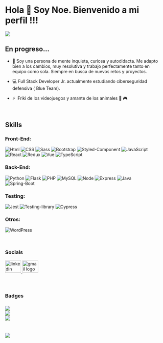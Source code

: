 Hola 👋 Soy Noe. Bienvenido a mi perfil !!!
=========================

<img src="https://i.redd.it/i032d91obzk81.gif"/>

<br clear="both">

En progreso...
--------------

* 🧠 Soy una persona de mente inquieta, curiosa y autodidacta.
    Me adapto bien a los cambios, muy resolutiva y trabajo perfectamente tanto en equipo como sola. Siempre en busca de nuevos retos y proyectos.

* 💻 Full Stack Developer Jr. actualmente estudiando ciberseguridad defensiva ( Blue Team).

* ⚡  Friki de los videojuegos y amante de los animales 🐶 🎮

<br clear="both">

## Skills
### Front-End:

![Html](https://img.shields.io/badge/HTML5-E34F26?style=for-the-badge&logo=html5&logoColor=white)
![CSS](https://img.shields.io/badge/CSS3-1572B6?style=for-the-badge&logo=css3&logoColor=white)
![Sass](https://img.shields.io/badge/Sass-CC6699?style=for-the-badge&logo=sass&logoColor=white)
![Bootstrap](https://img.shields.io/badge/Bootstrap-563D7C?style=for-the-badge&logo=bootstrap&logoColor=white)
![Styled-Component](https://img.shields.io/badge/styled--components-DB7093?style=for-the-badge&logo=styled-components&logoColor=white)
![JavaScript](https://img.shields.io/badge/JavaScript-F7DF1E?style=for-the-badge&logo=javascript&logoColor=black)
![React](https://img.shields.io/badge/React-20232A?style=for-the-badge&logo=react&logoColor=61DAFB)
![Redux](	https://img.shields.io/badge/Redux-593D88?style=for-the-badge&logo=redux&logoColor=white)
![Vue](https://img.shields.io/badge/Vue.js-35495E?style=for-the-badge&logo=vue.js&logoColor=4FC08D)
![TypeScript](https://img.shields.io/badge/TypeScript-007ACC?style=for-the-badge&logo=typescript&logoColor=white)

### Back-End:

![Python](https://img.shields.io/badge/Python-14354C?style=for-the-badge&logo=python&logoColor=white)
![Flask](	https://img.shields.io/badge/Flask-000000?style=for-the-badge&logo=flask&logoColor=white)
![PHP](https://img.shields.io/badge/PHP-777BB4?style=for-the-badge&logo=php&logoColor=white)
![MySQL](	https://img.shields.io/badge/MySQL-00000F?style=for-the-badge&logo=mysql&logoColor=white)
![Node](https://img.shields.io/badge/Node.js-43853D?style=for-the-badge&logo=node.js&logoColor=white)
![Express](https://img.shields.io/badge/Express.js-404D59?style=for-the-badge)
![Java](https://img.shields.io/badge/Java-ED8B00?style=for-the-badge&logo=openjdk&logoColor=white)
![Spring-Boot](https://img.shields.io/badge/Spring_Boot-F2F4F9?style=for-the-badge&logo=spring-boot)

### Testing:

![Jest](https://img.shields.io/badge/Jest-323330?style=for-the-badge&logo=Jest&logoColor=white)
![Testing-library](https://img.shields.io/badge/testing%20library-323330?style=for-the-badge&logo=testing-library&logoColor=red)
![Cypress](https://img.shields.io/badge/-cypress-%23E5E5E5?style=for-the-badge&logo=cypress&logoColor=058a5e)

### Otros:

![WordPress](https://img.shields.io/badge/WordPress-%23117AC9.svg?style=for-the-badge&logo=WordPress&logoColor=white)

<br clear="both">

### Socials

<div align="left">
  <a href="https://www.linkedin.com/in/noe-sola/" target="_blank">
    <img src="https://raw.githubusercontent.com/maurodesouza/profile-readme-generator/master/src/assets/icons/social/linkedin/default.svg" width="52" height="40" alt="linkedin logo"  />
  </a>
  <a href="mailto:noemisolac@gmail.com">
  <img src="https://raw.githubusercontent.com/maurodesouza/profile-readme-generator/master/src/assets/icons/social/gmail/default.svg" width="52" height="40" alt="gmail logo"  />
  </a>
</div>

###

<br clear="both"> 

### Badges
###
###

![](https://github-readme-stats.vercel.app/api?username=moyrasc&theme=blueberry&hide_border=true&include_all_commits=true&count_private=true)<br/>
![](https://github-readme-streak-stats.herokuapp.com/?user=moyrasc&theme=blueberry&hide_border=true)<br/>
![](https://github-readme-stats.vercel.app/api/top-langs/?username=moyrasc&theme=blueberry&hide_border=true&include_all_commits=true&count_private=true&layout=compact)


###

<br clear="both">

<img align="left" src="https://visitor-badge.laobi.icu/badge?page_id=moyrasc.moyrasc&left_color=darkslateblue"  />